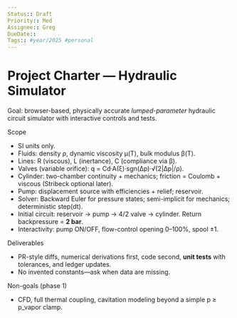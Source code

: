 ```yaml
---
Status:: Draft
Priority:: Med
Assignee:: Greg
DueDate:: 
Tags:: #year/2025 #personal
---
```


# Project Charter — Hydraulic Simulator
Goal: browser-based, physically accurate *lumped-parameter* hydraulic circuit simulator with interactive controls and tests.

Scope
- SI units only.
- Fluids: density ρ, dynamic viscosity μ(T), bulk modulus β(T).
- Lines: R (viscous), L (inertance), C (compliance via β).
- Valves (variable orifice): q = Cd·A(ξ)·sgn(Δp)·√(2|Δp|/ρ).
- Cylinder: two-chamber continuity + mechanics; friction = Coulomb + viscous (Stribeck optional later).
- Pump: displacement source with efficiencies + relief; reservoir.
- Solver: Backward Euler for pressure states; semi-implicit for mechanics; deterministic step(dt).
- Initial circuit: reservoir → pump → 4/2 valve → cylinder. Return backpressure = **2 bar**.
- Interactivity: pump ON/OFF, flow-control opening 0–100%, spool ±1.

Deliverables
- PR-style diffs, numerical derivations first, code second, **unit tests** with tolerances, and ledger updates.
- No invented constants—ask when data are missing.

Non-goals (phase 1)
- CFD, full thermal coupling, cavitation modeling beyond a simple p ≥ p_vapor clamp.
